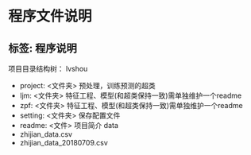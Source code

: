 # 程序文件说明
标签: 程序说明
---

项目目录结构树：
lvshou
- project: <文件夹> 预处理，训练预测的超类
- ljm: <文件夹> 特征工程、模型(和超类保持一致)需单独维护一个readme
- zpf: <文件夹> 特征工程、模型(和超类保持一致)需单独维护一个readme
- setting: <文件夹> 保存配置文件
- readme: <文件> 项目简介
data
- zhijian_data.csv
- zhijian_data_20180709.csv

